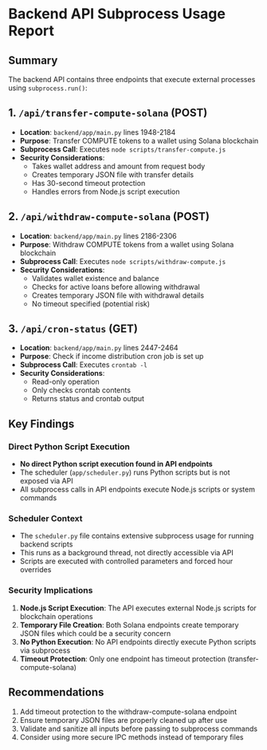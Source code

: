# Backend API Subprocess Usage Report

## Summary
The backend API contains three endpoints that execute external processes using `subprocess.run()`:

## 1. `/api/transfer-compute-solana` (POST)
- **Location**: `backend/app/main.py` lines 1948-2184
- **Purpose**: Transfer COMPUTE tokens to a wallet using Solana blockchain
- **Subprocess Call**: Executes `node scripts/transfer-compute.js`
- **Security Considerations**:
  - Takes wallet address and amount from request body
  - Creates temporary JSON file with transfer details
  - Has 30-second timeout protection
  - Handles errors from Node.js script execution

## 2. `/api/withdraw-compute-solana` (POST)
- **Location**: `backend/app/main.py` lines 2186-2306
- **Purpose**: Withdraw COMPUTE tokens from a wallet using Solana blockchain
- **Subprocess Call**: Executes `node scripts/withdraw-compute.js`
- **Security Considerations**:
  - Validates wallet existence and balance
  - Checks for active loans before allowing withdrawal
  - Creates temporary JSON file with withdrawal details
  - No timeout specified (potential risk)

## 3. `/api/cron-status` (GET)
- **Location**: `backend/app/main.py` lines 2447-2464
- **Purpose**: Check if income distribution cron job is set up
- **Subprocess Call**: Executes `crontab -l`
- **Security Considerations**:
  - Read-only operation
  - Only checks crontab contents
  - Returns status and crontab output

## Key Findings

### Direct Python Script Execution
- **No direct Python script execution found in API endpoints**
- The scheduler (`app/scheduler.py`) runs Python scripts but is not exposed via API
- All subprocess calls in API endpoints execute Node.js scripts or system commands

### Scheduler Context
- The `scheduler.py` file contains extensive subprocess usage for running backend scripts
- This runs as a background thread, not directly accessible via API
- Scripts are executed with controlled parameters and forced hour overrides

### Security Implications
1. **Node.js Script Execution**: The API executes external Node.js scripts for blockchain operations
2. **Temporary File Creation**: Both Solana endpoints create temporary JSON files which could be a security concern
3. **No Python Execution**: No API endpoints directly execute Python scripts via subprocess
4. **Timeout Protection**: Only one endpoint has timeout protection (transfer-compute-solana)

## Recommendations
1. Add timeout protection to the withdraw-compute-solana endpoint
2. Ensure temporary JSON files are properly cleaned up after use
3. Validate and sanitize all inputs before passing to subprocess commands
4. Consider using more secure IPC methods instead of temporary files